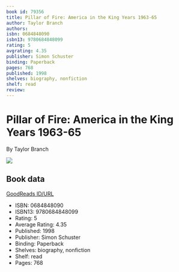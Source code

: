 ```yaml
---
book id: 79356
title: Pillar of Fire: America in the King Years 1963-65
author: Taylor Branch
authors: 
isbn: 0684848090
isbn13: 9780684848099
rating: 5
avgrating: 4.35
publisher: Simon Schuster
binding: Paperback
pages: 768
published: 1998
shelves: biography, nonfiction
shelf: read
review: 
---
```


# Pillar of Fire: America in the King Years 1963-65

By Taylor Branch

![](https://i.gr-assets.com/images/S/compressed.photo.goodreads.com/books/1441145310l/79356._SY475_.jpg)

## Book data

[GoodReads ID/URL](https://www.goodreads.com/book/show/79356)

- ISBN: 0684848090
- ISBN13: 9780684848099
- Rating: 5
- Average Rating: 4.35
- Published: 1998
- Publisher: Simon Schuster
- Binding: Paperback
- Shelves: biography, nonfiction
- Shelf: read
- Pages: 768

